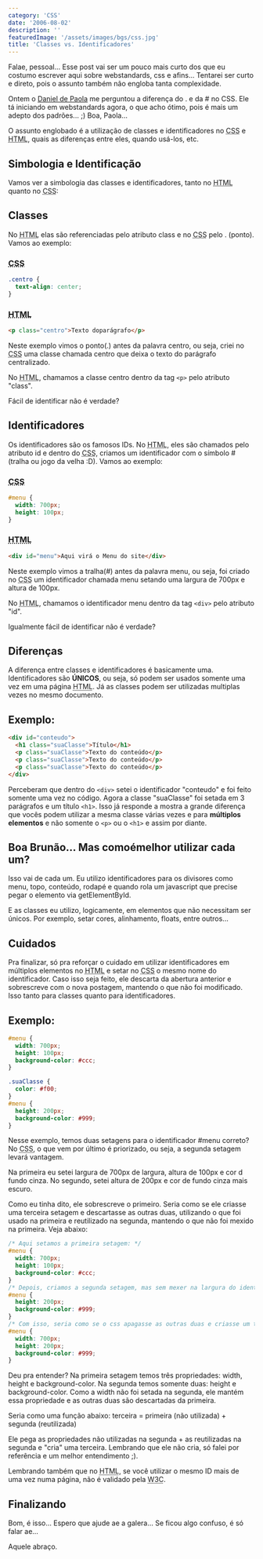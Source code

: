 ```yaml
---
category: 'CSS'
date: '2006-08-02'
description: ''
featuredImage: '/assets/images/bgs/css.jpg'
title: 'Classes vs. Identificadores'
---
```


Falae, pessoal... Esse post vai ser um pouco mais curto dos que eu costumo escrever aqui sobre webstandards, css e afins... Tentarei ser curto e direto, pois o assunto também não engloba tanta complexidade.

Ontem o [Daniel de Paola](http://www.danieldepaola.com) me perguntou a diferença do . e da # no CSS. Ele tá iniciando em webstandards agora, o que acho ótimo, pois é mais um adepto dos padrões... ;) Boa, Paola...

O assunto englobado é a utilização de classes e identificadores no <abbr title="Cascading Style Sheets">CSS</abbr> e <abbr title="HyperText Markup Language">HTML</abbr>, quais as diferenças entre eles, quando usá-los, etc.

## Simbologia e Identificação

Vamos ver a simbologia das classes e identificadores, tanto no <abbr title="HyperText Markup Language">HTML</abbr> quanto no <abbr title="Cascading Style Sheets">CSS</abbr>:

## Classes

No <abbr title="HyperText Markup Language">HTML</abbr> elas são referenciadas pelo atributo class e no <abbr title="Cascading Style Sheets">CSS</abbr> pelo . (ponto). Vamos ao exemplo:

### <abbr title="Cascading Style Sheets">CSS</abbr>

```css
.centro {
  text-align: center;
}
```

### <abbr title="HyperText Markup Language">HTML</abbr>

```html
<p class="centro">Texto doparágrafo</p>
```

Neste exemplo vimos o ponto(.) antes da palavra centro, ou seja, criei no <abbr title="Cascading Style Sheets">CSS</abbr> uma classe chamada centro que deixa o texto do parágrafo centralizado.

No <abbr title="HyperText Markup Language">HTML</abbr>, chamamos a classe centro dentro da tag `<p>` pelo atributo "class".

Fácil de identificar não é verdade?

## Identificadores

Os identificadores são os famosos IDs. No <abbr title="HyperText Markup Language">HTML</abbr>, eles são chamados pelo atributo id e dentro do <abbr title="Cascading Style Sheets">CSS</abbr>, criamos um identificador com o símbolo # (tralha ou jogo da velha :D). Vamos ao exemplo:

### <abbr title="Cascading Style Sheets">CSS</abbr>

```css
#menu {
  width: 700px;
  height: 100px;
}
```

### <abbr title="HyperText Markup Language">HTML</abbr>

```html
<div id="menu">Aqui virá o Menu do site</div>
```

Neste exemplo vimos a tralha(#) antes da palavra menu, ou seja, foi criado no <abbr title="Cascading Style Sheets">CSS</abbr> um identificador chamada menu setando uma largura de 700px e altura de 100px.

No <abbr title="HyperText Markup Language">HTML</abbr>, chamamos o identificador menu dentro da tag `<div>` pelo atributo "id".

Igualmente fácil de identificar não é verdade?

## Diferenças

A diferença entre classes e identificadores é basicamente uma. Identificadores são **ÚNICOS**, ou seja, só podem ser usados somente uma vez em uma página <abbr title="HyperText Markup Language">HTML</abbr>. Já as classes podem ser utilizadas multiplas vezes no mesmo documento.

## Exemplo:

```html
<div id="conteudo">
  <h1 class="suaClasse">Título</h1>
  <p class="suaClasse">Texto do conteúdo</p>
  <p class="suaClasse">Texto do conteúdo</p>
  <p class="suaClasse">Texto do conteúdo</p>
</div>
```

Perceberam que dentro do `<div>` setei o identificador "conteudo" e foi feito somente uma vez no código. Agora a classe "suaClasse" foi setada em 3 parágrafos e um título `<h1>`. Isso já responde a mostra a grande diferença que vocês podem utilizar a mesma classe várias vezes e para **múltiplos elementos** e não somente o `<p>` ou o `<h1>` e assim por diante.

## Boa Brunão... Mas comoémelhor utilizar cada um?

Isso vai de cada um. Eu utilizo identificadores para os divisores como menu, topo, conteúdo, rodapé e quando rola um javascript que precise pegar o elemento via getElementById.

E as classes eu utilizo, logicamente, em elementos que não necessitam ser únicos. Por exemplo, setar cores, alinhamento, floats, entre outros...

## Cuidados

Pra finalizar, só pra reforçar o cuidado em utilizar identificadores em múltiplos elementos no <abbr title="HyperText Markup Language">HTML</abbr> e setar no <abbr title="Cascading Style Sheets">CSS</abbr> o mesmo nome do identificador. Caso isso seja feito, ele descarta da abertura anterior e sobrescreve com o nova postagem, mantendo o que não foi modificado. Isso tanto para classes quanto para identificadores.

## Exemplo:

```css
#menu {
  width: 700px;
  height: 100px;
  background-color: #ccc;
}

.suaClasse {
  color: #f00;
}
#menu {
  height: 200px;
  background-color: #999;
}
```

Nesse exemplo, temos duas setagens para o identificador #menu correto? No <abbr title="Cascading Style Sheets">CSS</abbr>, o que vem por último é priorizado, ou seja, a segunda setagem levará vantagem.

Na primeira eu setei largura de 700px de largura, altura de 100px e cor d fundo cinza. No segundo, setei altura de 200px e cor de fundo cinza mais escuro.

Como eu tinha dito, ele sobrescreve o primeiro. Seria como se ele criasse uma terceira setagem e descartasse as outras duas, utilizando o que foi usado na primeira e reutilizado na segunda, mantendo o que não foi mexido na primeira. Veja abaixo:

```css
/* Aqui setamos a primeira setagem: */
#menu {
  width: 700px;
  height: 100px;
  background-color: #ccc;
}
/* Depois, criamos a segunda setagem, mas sem mexer na largura do identificador: */
#menu {
  height: 200px;
  background-color: #999;
}
/* Com isso, seria como se o css apagasse as outras duas e criasse um terceira: */
#menu {
  width: 700px;
  height: 200px;
  background-color: #999;
}
```

Deu pra entender? Na primeira setagem temos três propriedades: width, height e background-color. Na segunda temos somente duas: height e background-color. Como a width não foi setada na segunda, ele mantém essa propriedade e as outras duas são descartadas da primeira.

Seria como uma função abaixo:
terceira = primeira (não utilizada) + segunda (reutilizada)

Ele pega as propriedades não utilizadas na segunda + as reutilizadas na segunda e "cria" uma terceira. Lembrando que ele não cria, só falei por referência e um melhor entendimento ;).

Lembrando também que no <abbr title="HyperText Markup Language">HTML</abbr>, se você utilizar o mesmo ID mais de uma vez numa página, não é validado pela <abbr title="World Wide Web Consortium">W3C</abbr>.

## Finalizando

Bom, é isso... Espero que ajude ae a galera... Se ficou algo confuso, é só falar ae...

Aquele abraço.
